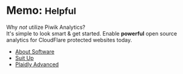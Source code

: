 
# Memo: <small>Helpful</small>
Why *not* utilize Piwik Analytics?<br class="visible-xs visible-sm"/> It's simple to look smart &amp; get started. Enable **powerful** open source analytics for CloudFlare protected websites today.

* [About Software](/about/)
* [Suit Up](/help/setup/)
* [Plaidly Advanced](/help/advanced/)



